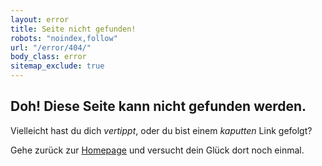```yaml
---
layout: error
title: Seite nicht gefunden!
robots: "noindex,follow"
url: "/error/404/"
body_class: error
sitemap_exclude: true
---
```


## Doh! Diese Seite kann nicht gefunden werden.

Vielleicht hast du dich *vertippt*, oder du bist einem *kaputten* Link gefolgt?

Gehe zurück zur [Homepage](/) und versucht dein Glück dort noch einmal.
